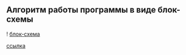 ## Алгоритм работы программы в виде блок-схемы

! [блок-схема](https://disk.yandex.ru/i/4V4ZUJgELNw0kg)

[ссылка](https://disk.yandex.ru/i/4V4ZUJgELNw0kg)
